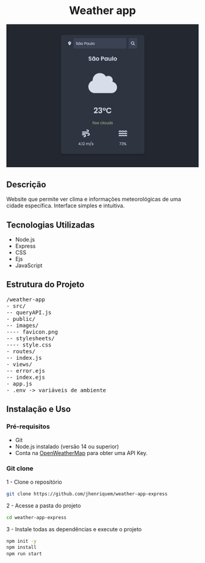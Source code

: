 <h1 align="center"> Weather app</h1>

![App Screenshot](https://raw.githubusercontent.com/jhenriquem/weather-app-express/main/screenshots.png)

## Descrição
Website que permite ver clima e informações meteorológicas de uma cidade específica. Interface simples e intuitiva.

## Tecnologias Utilizadas

- Node.js
- Express
- CSS
- Ejs
- JavaScript

## Estrutura do Projeto

<samp>
/weather-app<br>
- src/<br>
-- queryAPI.js<br>
- public/<br>
-- images/<br>
---- favicon.png<br>
-- stylesheets/<br>
---- style.css<br>
- routes/<br>
-- index.js<br>
- views/<br>
-- error.ejs<br>
-- index.ejs<br>
- app.js<br>
- .env -> variáveis de ambiente
</samp>



## Instalação e Uso

### Pré-requisitos

- Git
- Node.js instalado (versão 14 ou superior)
- Conta na [OpenWeatherMap](https://openweathermap.org/) para obter uma API Key.

### Git clone

1 - Clone o repositório 
```bash
git clone https://github.com/jhenriquem/weather-app-express
```

2 - Acesse a pasta do projeto 
```bash 
cd weather-app-express
```

3 - Instale todas as dependências e execute o projeto
```bash
npm init -y 
npm install
npm run start
```
